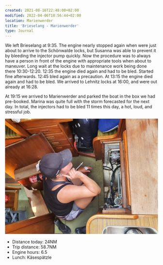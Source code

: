```yaml
---
created: 2021-08-16T22:48:08+02:00
modified: 2022-04-06T18:56:44+02:00
location: Marienwerder
title: 'Brieselang - Marienwerder'
type: Journal
---
```


We left Brieselang at 9:35. The engine nearly stopped again when were just about to arrive to the Schönwalde locks, but Susanna was able to prevent it by bleeding the injector pump quickly. Now the procedure was to always have a person in front of the engine with appropriate tools when about to maneuver.
Long wait at the locks due to maintenance work being done there 10:30-12:20.
12:35 the engine died again and had to be bled. Started fine afterwards.
12:45 bled again as a precaution. At 13:15 the engine died again and had to be bled.
We arrived to Lehnitz locks at 16:00, and were out already at 16:28.

At 19:15 we arrived to Marienwerder and parked the boat in the box we had pre-booked. Marina was quite full with the storm forecasted for the next day.
In total, the injectors had to be bled 11 times this day, a hot, loud, and stressful job.

![Machine duty](../2021/81b4b0cda193c27be1d81c783b7a63c9.jpg)

* Distance today: 24NM
* Trip distance: 58.7NM
* Engine hours: 6.5
* Lunch: Käsespätzle
